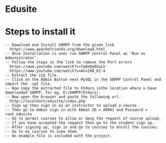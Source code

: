 # Edusite

# Steps to install it
    -- Download and Install XAMPP from the given link
      https://www.apachefriends.org/download.html
    -- Once Installation is over run XAMPP Control Panel as ‘Run as Administrator’.
    -- Follow the steps in the link to remove the Port errors
      https://www.youtube.com/watch?v=fgQeQeEGvLk
      https://www.youtube.com/watch?v=Avx2kB_K2-4
    -- Extract the zip file.
    -- Click on the Admin Button next MySQL in the XAMPP Control Panel and import the .sql file.
    -- Now copy the extracted file to htdocs inthe location where u have downloaded XAMPP, for eg. D:/XAMPP/htdocs/.
    -- Now open the browser and paste the following url.
      http://localhost/edusite/index.php
    -- Sign up then sign in as an instructor to upload a course
    -- Then go to Admin sign in with Admin ID = A0001 and Password = root_edusite
    -- Go to permit courses to allow or deny the request of course upload.
    -- If you have accepted the request then go to the student sign up.
    -- After signing up, sign in and go to courses to enroll the courses.
    -- Go to my courses to view them.
    -- An example file is included with the project.
